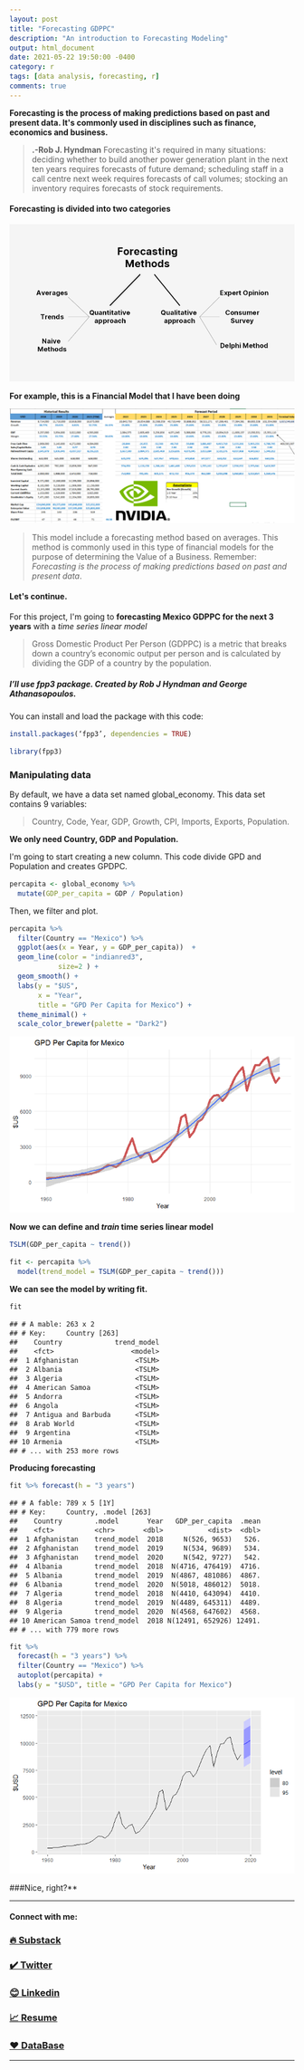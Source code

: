```yaml
---
layout: post
title: "Forecasting GDPPC"
description: "An introduction to Forecasting Modeling"
output: html_document
date: 2021-05-22 19:50:00 -0400
category: r
tags: [data analysis, forecasting, r]
comments: true
---
```



**Forecasting is the process of making predictions based on past and present data. It's commonly used in disciplines such as finance, economics and business.** 

>  **.-Rob J. Hyndman**
> Forecasting it's required in many situations: deciding whether to build another power generation plant in the next ten years requires forecasts of future demand; scheduling staff in a call centre next week requires forecasts of call volumes; stocking an inventory requires forecasts of stock requirements.

#### Forecasting is divided into two categories

![](/images/forecasting/HD.png)<!-- -->




**For example, this is a Financial Model that I have been doing**


![](/images/forecasting/financeexample.png)<!-- -->

> This model include a forecasting method based on averages. This method is commonly used in this type of financial models for the purpose of determining the Value of a Business. Remember: *Forecasting is the process of making predictions based on past and present data*.


#### Let's continue.

For this project, I'm going to  **forecasting Mexico GDPPC for the next 3 years** with a *time series linear model*


>Gross Domestic Product Per Person (GDPPC) is a metric that breaks down a country’s economic output per person and is calculated by dividing the GDP of a country by the population.


##### I’ll use **fpp3** package. Created by **Rob J Hyndman and George Athanasopoulos.**

You can install and load the package with this code:

``` r
install.packages(‘fpp3’, dependencies = TRUE)
```

``` r
library(fpp3)
```

### Manipulating data

By default, we have a data set named global_economy. This data set contains 9 variables:

> Country, Code, Year, GDP, Growth, CPI, Imports, Exports, Population.

**We only need Country, GDP and Population.**

I'm going to start creating a new column. This code divide GPD and Population and creates GPDPC.

``` r
percapita <- global_economy %>%
  mutate(GDP_per_capita = GDP / Population)
```

Then, we filter and plot.

``` r
percapita %>% 
  filter(Country == "Mexico") %>% 
  ggplot(aes(x = Year, y = GDP_per_capita))  +
  geom_line(color = "indianred3", 
            size=2 ) +
  geom_smooth() +
  labs(y = "$US",
       x = "Year",
       title = "GPD Per Capita for Mexico") +
  theme_minimal() +
  scale_color_brewer(palette = "Dark2")
```

![](/images/forecasting/chunknuevo.png)<!-- -->

**Now we can define and *train* time series linear model**

``` r
TSLM(GDP_per_capita ~ trend())
```
``` r
fit <- percapita %>%
  model(trend_model = TSLM(GDP_per_capita ~ trend()))
```


**We can see the model by writing fit.**

``` r
fit
```

    ## # A mable: 263 x 2
    ## # Key:     Country [263]
    ##    Country             trend_model
    ##    <fct>                   <model>
    ##  1 Afghanistan              <TSLM>
    ##  2 Albania                  <TSLM>
    ##  3 Algeria                  <TSLM>
    ##  4 American Samoa           <TSLM>
    ##  5 Andorra                  <TSLM>
    ##  6 Angola                   <TSLM>
    ##  7 Antigua and Barbuda      <TSLM>
    ##  8 Arab World               <TSLM>
    ##  9 Argentina                <TSLM>
    ## 10 Armenia                  <TSLM>
    ## # ... with 253 more rows


**Producing forecasting**


``` r
fit %>% forecast(h = "3 years")
```

    ## # A fable: 789 x 5 [1Y]
    ## # Key:     Country, .model [263]
    ##    Country        .model       Year   GDP_per_capita  .mean
    ##    <fct>          <chr>       <dbl>           <dist>  <dbl>
    ##  1 Afghanistan    trend_model  2018     N(526, 9653)   526.
    ##  2 Afghanistan    trend_model  2019     N(534, 9689)   534.
    ##  3 Afghanistan    trend_model  2020     N(542, 9727)   542.
    ##  4 Albania        trend_model  2018  N(4716, 476419)  4716.
    ##  5 Albania        trend_model  2019  N(4867, 481086)  4867.
    ##  6 Albania        trend_model  2020  N(5018, 486012)  5018.
    ##  7 Algeria        trend_model  2018  N(4410, 643094)  4410.
    ##  8 Algeria        trend_model  2019  N(4489, 645311)  4489.
    ##  9 Algeria        trend_model  2020  N(4568, 647602)  4568.
    ## 10 American Samoa trend_model  2018 N(12491, 652926) 12491.
    ## # ... with 779 more rows

``` r
fit %>%
  forecast(h = "3 years") %>%
  filter(Country == "Mexico") %>%
  autoplot(percapita) +
  labs(y = "$USD", title = "GPD Per Capita for Mexico")
```

![](/images/forecasting/forecastmexico.png)<!-- -->


###Nice, right?**

---

#### Connect with me:

### [🔥 Substack ](https://joseluistello.substack.com/)
### [✔️ Twitter](https://twitter.com/jotaele_tello)
### [😊 Linkedin](https://www.linkedin.com/in/joseluistello/)
### [📈 Resume](https://www.notion.so/joseluistello/resume-908176d50910492f82bb0c2c50150406)
### [❤️ DataBase](https://www.notion.so/joseluistello/resources-3b96a11183d342b889c95e9bcb1e0c7f)
---


